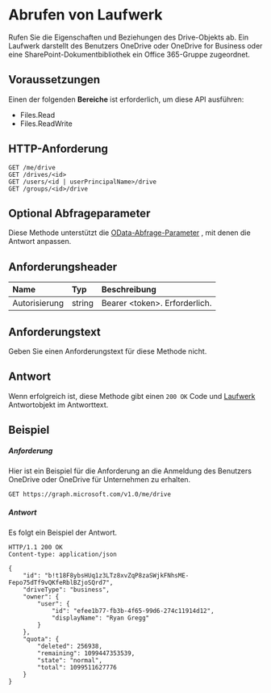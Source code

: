 # <a name="get-drive"></a>Abrufen von Laufwerk

Rufen Sie die Eigenschaften und Beziehungen des Drive-Objekts ab. Ein Laufwerk darstellt des Benutzers OneDrive oder OneDrive for Business oder eine SharePoint-Dokumentbibliothek ein Office 365-Gruppe zugeordnet.

## <a name="prerequisites"></a>Voraussetzungen
Einen der folgenden **Bereiche** ist erforderlich, um diese API ausführen:

  * Files.Read
  * Files.ReadWrite

## <a name="http-request"></a>HTTP-Anforderung
<!-- { "blockType": "ignored" } -->
```http
GET /me/drive
GET /drives/<id>
GET /users/<id | userPrincipalName>/drive
GET /groups/<id>/drive
```

## <a name="optional-query-parameters"></a>Optional Abfrageparameter
Diese Methode unterstützt die [OData-Abfrage-Parameter](http://graph.microsoft.io/docs/overview/query_parameters) , mit denen die Antwort anpassen.

## <a name="request-headers"></a>Anforderungsheader

| Name          | Typ   | Beschreibung                 |
|:--------------|:-------|:----------------------------|
| Autorisierung | string | Bearer \<token\>. Erforderlich. |


## <a name="request-body"></a>Anforderungstext
Geben Sie einen Anforderungstext für diese Methode nicht.

## <a name="response"></a>Antwort
Wenn erfolgreich ist, diese Methode gibt einen `200 OK` Code und [Laufwerk](../resources/drive.md) Antwortobjekt im Antworttext.

## <a name="example"></a>Beispiel

##### <a name="request"></a>Anforderung

Hier ist ein Beispiel für die Anforderung an die Anmeldung des Benutzers OneDrive oder OneDrive für Unternehmen zu erhalten.

<!-- {
  "blockType": "request",
  "name": "get_drive"
}-->
```http
GET https://graph.microsoft.com/v1.0/me/drive
```
##### <a name="response"></a>Antwort
Es folgt ein Beispiel der Antwort.
<!-- {
  "blockType": "response",
  "truncated": true,
  "@odata.type": "microsoft.graph.drive"
} -->
```http
HTTP/1.1 200 OK
Content-type: application/json

{
    "id": "b!t18F8ybsHUq1z3LTz8xvZqP8zaSWjkFNhsME-Fepo75dTf9vQKfeRblBZjoSQrd7",
    "driveType": "business",    
    "owner": {
        "user": {
            "id": "efee1b77-fb3b-4f65-99d6-274c11914d12",
            "displayName": "Ryan Gregg"
        }
    },
    "quota": {
        "deleted": 256938,
        "remaining": 1099447353539,
        "state": "normal",
        "total": 1099511627776
    }
}
```

<!-- uuid: 8fcb5dbc-d5aa-4681-8e31-b001d5168d79
2015-10-25 14:57:30 UTC -->
<!-- {
  "type": "#page.annotation",
  "description": "Get metadata for a OneDrive, OneDrive for Business, or Office 365 group drive",
  "keywords": "drive,onedrive,default drive,group drive",
  "section": "documentation",
  "tocPath": "OneDrive/Drive/Get Drive"
}-->
